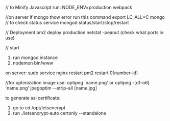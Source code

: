 // to Minify Javascript run:
NODE_ENV=production webpack

//on server if mongo thow error run this command
export LC_ALL=C
mongo
// to check status
service mongod status/start/stop/restart

// Deployment
pm2 deploy production
netstat -peanut (check what ports in use)

// start
1. run mongod instance
2. nodemon bin/www

on server:
sudo service nginx restart
pm2 restart 0[number-id]

//for optimization image use:
optipng 'name.png' or optipng -[o1-o6] 'name.png'
jpegoptim --strip-all [name.jpg]

to generate ssl certificate:
1) go to cd /opt/letsencrypt
2) run ./letsencrypt-auto certonly --standalone
